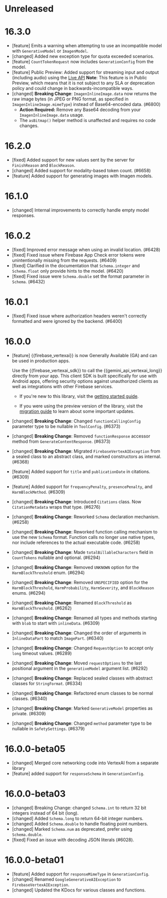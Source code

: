 # Unreleased


# 16.3.0
* [feature] Emits a warning when attempting to use an incompatible model with
  `GenerativeModel` or `ImagenModel`.
* [changed] Added new exception type for quota exceeded scenarios.
* [feature] `CountTokenRequest` now includes `GenerationConfig` from the model.
* [feature] Public Preview: Added support for streaming input and output (including audio) using the [Live API](/docs/vertex-ai/live-api?platform=android)
  **Note**: This feature is in Public Preview, which means that it is not subject to any SLA or deprecation policy and could change in backwards-incompatible ways.
* [changed] **Breaking Change**: `ImagenInlineImage.data` now returns the raw
  image bytes (in JPEG or PNG format, as specified in
  `ImagenInlineImage.mimeType`) instead of Base64-encoded data. (#6800)
    * **Action Required:** Remove any Base64 decoding from your
      `ImagenInlineImage.data` usage.
    * The `asBitmap()` helper method is unaffected and requires no code changes.

# 16.2.0
* [fixed] Added support for new values sent by the server for `FinishReason` and `BlockReason`.
* [changed] Added support for modality-based token count. (#6658)
* [feature] Added support for generating images with Imagen models.

# 16.1.0
* [changed] Internal improvements to correctly handle empty model responses.

# 16.0.2
* [fixed] Improved error message when using an invalid location. (#6428)
* [fixed] Fixed issue where Firebase App Check error tokens were unintentionally missing from the requests. (#6409)
* [fixed] Clarified in the documentation that `Schema.integer` and `Schema.float` only provide hints to the model. (#6420)
* [fixed] Fixed issue were `Schema.double` set the format parameter in `Schema`. (#6432)

# 16.0.1
* [fixed] Fixed issue where authorization headers weren't correctly formatted and were ignored by the backend. (#6400)

# 16.0.0
* [feature] {{firebase_vertexai}} is now Generally Available (GA) and can be
  used in production apps.

  Use the {{firebase_vertexai_sdk}} to call the {{gemini_api_vertexai_long}}
  directly from your app. This client SDK is built specifically for use with
  Android apps, offering security options against unauthorized clients
  as well as integrations with other Firebase services.

    * If you're new to this library, visit the
      [getting started guide](/docs/vertex-ai/get-started?platform=android).

    * If you were using the preview version of the library, visit the
      [migration guide](/docs/vertex-ai/migrate-to-ga?platform=android) to learn
      about some important updates.
* [changed] **Breaking Change**: Changed `functionCallingConfig` parameter type to be nullable in `ToolConfig`. (#6373)
* [changed] **Breaking Change**: Removed `functionResponse` accessor method from `GenerateContentResponse`. (#6373)
* [changed] **Breaking Change**: Migrated `FirebaseVertexAIException` from a sealed class to an abstract class, and marked constructors as internal. (#6368)
* [feature] Added support for `title` and `publicationDate` in citations. (#6309)
* [feature] Added support for `frequencyPenalty`, `presencePenalty`, and `HarmBlockMethod`. (#6309)
* [changed] **Breaking Change**: Introduced `Citations` class. Now `CitationMetadata` wraps that type. (#6276)
* [changed] **Breaking Change**: Reworked `Schema` declaration mechanism. (#6258)
* [changed] **Breaking Change**: Reworked function calling mechanism to use the new `Schema` format. Function calls no longer use native types, nor include references to the actual executable code. (#6258)
* [changed] **Breaking Change**: Made `totalBillableCharacters` field in `CountTokens` nullable and optional. (#6294)
* [changed] **Breaking Change**: Removed `UNKNOWN` option for the `HarmBlockThreshold` enum. (#6294)
* [changed] **Breaking Change**: Removed `UNSPECIFIED` option for the `HarmBlockThreshold`, `HarmProbability`, `HarmSeverity`, and `BlockReason` enums. (#6294)
* [changed] **Breaking Change**: Renamed `BlockThreshold` as `HarmBlockThreshold`. (#6262)
* [changed] **Breaking Change**: Renamed all types and methods starting with `blob` to start with `inlineData`. (#6309)
* [changed] **Breaking Change**: Changed the order of arguments in `InlineDataPart` to match `ImagePart`. (#6340)
* [changed] **Breaking Change**: Changed `RequestOption` to accept only `long` timeout values. (#6289)
* [changed] **Breaking Change**: Moved `requestOptions` to the last positional argument in the `generativeModel` argument list. (#6292)
* [changed] **Breaking Change**: Replaced sealed classes with abstract classes for `StringFormat`. (#6334)
* [changed] **Breaking Change**: Refactored enum classes to be normal classes. (#6340)
* [changed] **Breaking Change**: Marked `GenerativeModel` properties as private. (#6309)
* [changed] **Breaking Change**: Changed `method` parameter type to be nullable in `SafetySettings`. (#6379)

# 16.0.0-beta05
* [changed] Merged core networking code into VertexAI from a separate library
* [feature] added support for `responseSchema` in `GenerationConfig`.

# 16.0.0-beta03
* [changed] Breaking Change: changed `Schema.int` to return 32 bit integers instead of 64 bit (long).
* [changed] Added `Schema.long` to return 64-bit integer numbers.
* [changed] Added `Schema.double` to handle floating point numbers.
* [changed] Marked `Schema.num` as deprecated, prefer using `Schema.double`.
* [fixed] Fixed an issue with decoding JSON literals (#6028).

# 16.0.0-beta01
* [feature] Added support for `responseMimeType` in `GenerationConfig`.
* [changed] Renamed `GoogleGenerativeAIException` to `FirebaseVertexAIException`.
* [changed] Updated the KDocs for various classes and functions.


